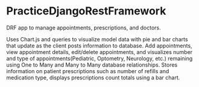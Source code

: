 # PracticeDjangoRestFramework
DRF app to manage appointments, prescriptions, and doctors.

Uses Chart.js and queries to visualize model data with pie and bar charts that update as the client
posts information to database. Add appointments, view appointment details, edit/delete appointments, 
and visualizes number and type of appointments(Pediatric, Optometry, Neurology, etc.) remaining using 
One to Many and Many to Many database relationships. Stores information on patient prescriptions such 
as number of refills and medication type, displays prescriptions count totals using a bar chart.  
